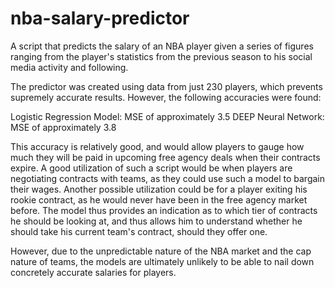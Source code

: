 # nba-salary-predictor

A script that predicts the salary of an NBA player given a series of figures ranging from the player's statistics from the previous season to his social media activity and following.

The predictor was created using data from just 230 players, which prevents supremely accurate results. However, the following accuracies were found:

Logistic Regression Model: MSE of approximately 3.5
DEEP Neural Network: MSE of approximately 3.8 

This accuracy is relatively good, and would allow players to gauge how much they will be paid in upcoming free agency deals when their contracts expire.
A good utilization of such a script would be when players are negotiating contracts with teams, as they could use such a model to bargain their wages.
Another possible utilization could be for a player exiting his rookie contract, as he would never have been in the free agency market before. The model thus provides an indication as to which tier of contracts he should be looking at, and thus allows him to understand whether he should take his current team's contract, should they offer one.

However, due to the unpredictable nature of the NBA market and the cap nature of teams, the models are ultimately unlikely to be able to nail down concretely accurate salaries for players.
